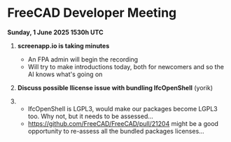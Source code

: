 # FreeCAD Developer Meeting

**Sunday, 1 June 2025 1530h UTC**

1. **screenapp.io is taking minutes**
   - An FPA admin will begin the recording
   - Will try to make introductions today, both for newcomers and so the AI knows what's going on

2. **Discuss possible llicense issue with bundling IfcOpenShell** (yorik)
3.  - IfcOpenShell is LGPL3, would make our packages become LGPL3 too. Why not, but it needs to be assessed...
    - https://github.com/FreeCAD/FreeCAD/pull/21204
      might be a good opportunity to re-assess all the bundled packages licenses...

